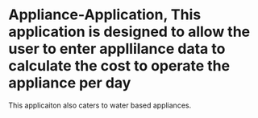 # Appliance-Application, This application is designed to allow the user to enter appllilance data to calculate the cost to operate the appliance per day
This applicaiton also caters to water based appliances.
